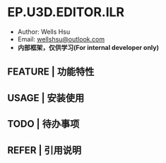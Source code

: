 # EP.U3D.EDITOR.ILR
* Author: Wells Hsu
* Email: wellshsu@outlook.com
* **内部框架，仅供学习(For internal developer only)**

## FEATURE | 功能特性

## USAGE | 安装使用

## TODO | 待办事项

## REFER | 引用说明